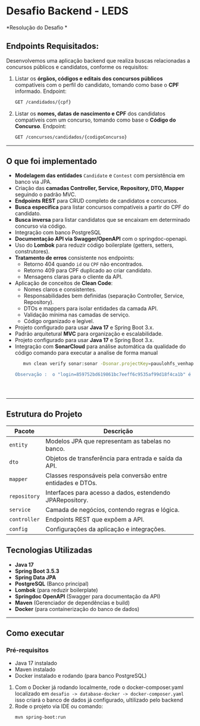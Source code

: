# Desafio Backend - LEDS  
*Resolução do Desafio * 


## Endpoints Requisitados:

Desenvolvemos uma aplicação backend que realiza buscas relacionadas a concursos públicos e candidatos, conforme os requisitos:

1. Listar os **órgãos, códigos e editais dos concursos públicos** compatíveis com o perfil do candidato, tomando como base o **CPF** informado.
 Endpoint:  
   ```bash
   GET /candidados/{cpf}

2. Listar os **nomes, datas de nascimento e CPF** dos candidatos compatíveis com um concurso, tomando como base o **Código do Concurso**.
 Endpoint:  
   ```bash
   GET /concursos/candidados/{codigoConcurso}

---

## O que foi implementado

- **Modelagem das entidades** `Candidate` e `Contest` com persistência em banco via JPA.  
- Criação das **camadas Controller, Service, Repository, DTO, Mapper** seguindo o padrão MVC.  
- **Endpoints REST** para CRUD completo de candidatos e concursos.  
- **Busca específica** para listar concursos compatíveis a partir do CPF do candidato.  
- **Busca inversa** para listar candidatos que se encaixam em determinado concurso via código.  
- Integração com banco PostgreSQL   
- **Documentação API via Swagger/OpenAPI** com o springdoc-openapi.  
- Uso do **Lombok** para reduzir código boilerplate (getters, setters, construtores).  
- **Tratamento de erros** consistente nos endpoints:  
  - Retorno 404 quando `id` ou `CPF` não encontrados.  
  - Retorno 409 para CPF duplicado ao criar candidato.  
  - Mensagens claras para o cliente da API.  
- Aplicação de conceitos de **Clean Code**:  
  - Nomes claros e consistentes.  
  - Responsabilidades bem definidas (separação Controller, Service, Repository).  
  - DTOs e mappers para isolar entidades da camada API.  
  - Validação mínima nas camadas de serviço.  
  - Código organizado e legível.  
- Projeto configurado para usar **Java 17** e Spring Boot 3.x.  
- Padrão arquitetural **MVC** para organização e escalabilidade.
- Projeto configurado para usar **Java 17** e Spring Boot 3.x. 
- Integração com **SonarCloud** para análise automática da qualidade do código
      comando para executar a analise de forma manual
   ```bash
      mvn clean verify sonar:sonar -Dsonar.projectKey=pauulohfs_venhaparaoleds-backend -Dsonar.organization=pauulohfs -Dsonar.host.url=https://sonarcloud.io -Dsonar.login=859752bd619861bc7eeff6c9535af99d18f4ca1b '''

  Observação :  o "login=859752bd619861bc7eeff6c9535af99d18f4ca1b" é um token temporário para testes





---

## Estrutura do Projeto

| Pacote         | Descrição                                    |
|----------------|----------------------------------------------|
| `entity`       | Modelos JPA que representam as tabelas no banco. |
| `dto`          | Objetos de transferência para entrada e saída da API. |
| `mapper`       | Classes responsáveis pela conversão entre entidades e DTOs. |
| `repository`   | Interfaces para acesso a dados, estendendo JPARepository. |
| `service`      | Camada de negócios, contendo regras e lógica. |
| `controller`   | Endpoints REST que expõem a API.              |
| `config`       | Configurações da aplicação e integrações.    |

## Tecnologias Utilizadas

- **Java 17**  
- **Spring Boot 3.5.3**  
- **Spring Data JPA**  
- **PostgreSQL** (Banco principal)  
- **Lombok** (para reduzir boilerplate)  
- **Springdoc OpenAPI** (Swagger para documentação da API)  
- **Maven** (Gerenciador de dependências e build)  
- **Docker** (para containerização do banco de dados)  

---

## Como executar
### Pré-requisitos

- Java 17 instalado  
- Maven instalado  
- Docker instalado e rodando (para banco PostgreSQL)  

1. Com o Docker já rodando localmente, rode o docker-composer.yaml localizado em  `desafio -> database-docker -> docker-composer.yaml` 
  isso criará o banco de dados já configurado, ultilizado pelo backend
2. Rode o projeto via IDE ou comando:  
   ```bash
   mvn spring-boot:run
